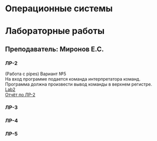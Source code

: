 # Операционные системы

# Лабораторные работы
## Преподаватель: Миронов Е.С.
### ЛР-2
(Работа с pipes)
Вариант №5  
На вход программе подается команда интерпретатора команд. Программа должна произвести вывод команды в верхнем регистре.  
[Lab2](https://github.com/patrikeyeva/Institute/blob/master/OS/lab2/OS_lab2.c)  
[Отчёт по ЛР-2](https://github.com/patrikeyeva/Institute/blob/master/OS/lab2/%D0%9B%D0%A02.docx)

### ЛР-3

### ЛР-4

### ЛР-5

